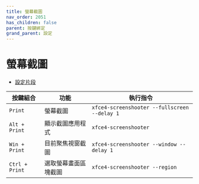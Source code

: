 ```yaml
---
title: 螢幕截圖
nav_order: 2051
has_children: false
parent: 按鍵綁定
grand_parent: 設定
---
```



# 螢幕截圖

* [設定片段](https://github.com/samwhelp/ultramarine-xfce-adjustment/tree/main/prototype/main/xfce-config/Main/asset/overlay/etc/skel/.config/xfce4/xfconf/xfce-perchannel-xml/xfce4-keyboard-shortcuts.xml#L88-L91)

| 按鍵組合       | 功能                 | 執行指令                                     |
| -------------- | -------------------- | -------------------------------------------- |
| `Print`        | 螢幕截圖             | `xfce4-screenshooter --fullscreen --delay 1` |
| `Alt + Print`  | 顯示截圖應用程式     | `xfce4-screenshooter`                        |
| `Win + Print`  | 目前聚焦視窗截圖     | `xfce4-screenshooter --window --delay 1`     |
| `Ctrl + Print` | 選取螢幕畫面區塊截圖 | `xfce4-screenshooter --region`               |
